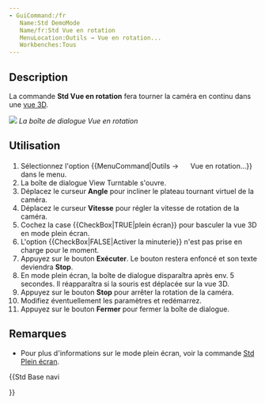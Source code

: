 ```yaml
---
- GuiCommand:/fr
   Name:Std DemoMode
   Name/fr:Std Vue en rotation
   MenuLocation:Outils → Vue en rotation...
   Workbenches:Tous
---
```


## Description

La commande **Std Vue en rotation** fera tourner la caméra en continu dans une [vue 3D](3D_view/fr.md).

![](images/Std_DemoMode_dialog.png ) *La boîte de dialogue Vue en rotation*

## Utilisation

1.  Sélectionnez l\'option {{MenuCommand|Outils → <img src="images/Std_DemoMode.svg" width=16px> Vue en rotation...}} dans le menu.
2.  La boîte de dialogue View Turntable s\'ouvre.
3.  Déplacez le curseur **Angle** pour incliner le plateau tournant virtuel de la caméra.
4.  Déplacez le curseur **Vitesse** pour régler la vitesse de rotation de la caméra.
5.  Cochez la case {{CheckBox|TRUE|plein écran}} pour basculer la vue 3D en mode plein écran.
6.  L\'option {{CheckBox|FALSE|Activer la minuterie}} n\'est pas prise en charge pour le moment.
7.  Appuyez sur le bouton **Exécuter**. Le bouton restera enfoncé et son texte deviendra **Stop**.
8.  En mode plein écran, la boîte de dialogue disparaîtra après env. 5 secondes. Il réapparaîtra si la souris est déplacée sur la vue 3D.
9.  Appuyez sur le bouton **Stop** pour arrêter la rotation de la caméra.
10. Modifiez éventuellement les paramètres et redémarrez.
11. Appuyez sur le bouton **Fermer** pour fermer la boîte de dialogue.

## Remarques

-   Pour plus d\'informations sur le mode plein écran, voir la commande [Std Plein écran](Std_ViewFullscreen/fr.md).





{{Std Base navi

}}  

